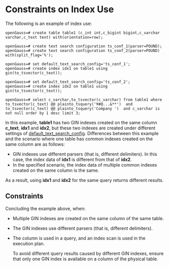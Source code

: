 # Constraints on Index Use<a name="EN-US_TOPIC_0289900239"></a>

The following is an example of index use:

```
openGauss=# create table table1 (c_int int,c_bigint bigint,c_varchar varchar,c_text text) with(orientation=row);

openGauss=# create text search configuration ts_conf_1(parser=POUND);
openGauss=# create text search configuration ts_conf_2(parser=POUND) with(split_flag='%');

openGauss=# set default_text_search_config='ts_conf_1';
openGauss=# create index idx1 on table1 using gin(to_tsvector(c_text));

openGauss=# set default_text_search_config='ts_conf_2';
openGauss=# create index idx2 on table1 using gin(to_tsvector(c_text));

openGauss=# select c_varchar,to_tsvector(c_varchar) from table1 where to_tsvector(c_text) @@ plainto_tsquery('¥#@...&**')  and to_tsvector(c_text) @@ plainto_tsquery('Company ')  and c_varchar is not null order by 1 desc limit 3;
```

In this example,  **table1**  has two GIN indexes created on the same column  **c\_text**,  **idx1**  and  **idx2**, but these two indexes are created under different settings of  [default\_text\_search\_config](../DatabaseReference/locale-and-formatting.md#en-us_topic_0283136798_en-us_topic_0237124733_en-us_topic_0059778109_sd9a07d429cd4498383931c621742b816). Differences between this example and the scenario where one table has common indexes created on the same column are as follows:

-   GIN indexes use different parsers \(that is, different delimiters\). In this case, the index data of  **idx1**  is different from that of  **idx2**.
-   In the specified scenario, the index data of multiple common indexes created on the same column is the same.

As a result, using  **idx1**  and  **idx2**  for the same query returns different results.

## Constraints<a name="en-us_topic_0283137068_en-us_topic_0237122021_section183071424185917"></a>

Concluding the example above, when:

-   Multiple GIN indexes are created on the same column of the same table.
-   The GIN indexes use different parsers \(that is, different delimiters\).
-   The column is used in a query, and an index scan is used in the execution plan.

    To avoid different query results caused by different GIN indexes, ensure that only one GIN index is available on a column of the physical table.


